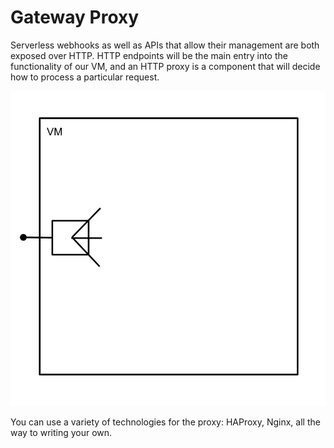 # Gateway Proxy

Serverless webhooks as well as APIs that allow their management are both exposed over HTTP. HTTP endpoints will be the main entry into the functionality of our VM, and an HTTP proxy is a component that will decide how to process a particular request.

![Gateway Proxy](/images/proxy.svg)

You can use a variety of technologies for the proxy: HAProxy, Nginx, all the way to writing your own.